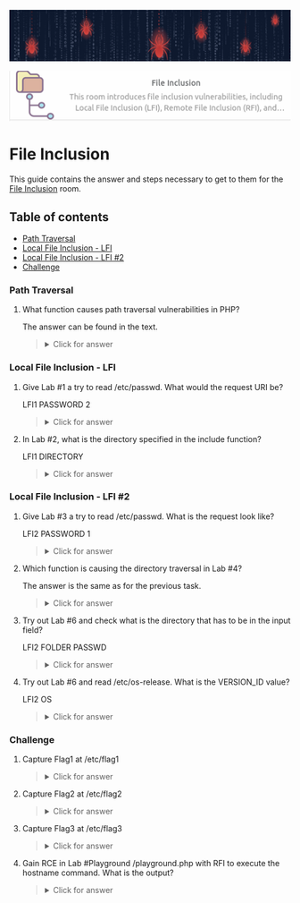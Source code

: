 ![File Inclusion Banner](https://github.com/Kevinovitz/TryHackMe_Writeups/blob/main/fileinc/File_Inclusion_Banner.png)

<p align="center">
   <img src="https://github.com/Kevinovitz/TryHackMe_Writeups/blob/main/fileinc/File_Inclusion_Cover.png" alt="File Inclusion Logo">
</p>

# File Inclusion

This guide contains the answer and steps necessary to get to them for the [File Inclusion](https://tryhackme.com/room/fileinc) room.

## Table of contents

- [Path Traversal](#path-traversal)
- [Local File Inclusion - LFI](#local-file-inclusion---lfi)
- [Local File Inclusion - LFI #2](#local-file-inclusion---lfi-2)
- [Challenge ](#challenge)

### Path Traversal

1. What function causes path traversal vulnerabilities in PHP?

   The answer can be found in the text.

   ><details><summary>Click for answer</summary>get_file_contents</details>

### Local File Inclusion - LFI

1. Give Lab #1 a try to read /etc/passwd. What would the request URI be?

   LFI1 PASSWORD 2

   ><details><summary>Click for answer</summary>/lab1.php?file=/etc/passwd</details>

2. In Lab #2, what is the directory specified in the include function?

   LFI1 DIRECTORY

   ><details><summary>Click for answer</summary>includes</details>

### Local File Inclusion - LFI #2

1. Give Lab #3 a try to read /etc/passwd. What is the request look like?

   LFI2 PASSWORD 1

   ><details><summary>Click for answer</summary>lab3.php?file=../../../../etc/passwd%00</details>

2. Which function is causing the directory traversal in Lab #4?

   The answer is the same as for the previous task.

   ><details><summary>Click for answer</summary>get_file_contents</details>

3. Try out Lab #6 and check what is the directory that has to be in the input field?

   LFI2 FOLDER PASSWD

   ><details><summary>Click for answer</summary>THM-profile</details>

4. Try out Lab #6 and read /etc/os-release. What is the VERSION_ID value?

   LFI2 OS

   ><details><summary>Click for answer</summary>12.04</details>

### Challenge 

1. Capture Flag1 at /etc/flag1

   

   ><details><summary>Click for answer</summary></details>

2. Capture Flag2 at /etc/flag2

   

   ><details><summary>Click for answer</summary></details>

3. Capture Flag3 at /etc/flag3

   

   ><details><summary>Click for answer</summary></details>

4. Gain RCE in Lab #Playground /playground.php with RFI to execute the hostname command. What is the output?

      

   ><details><summary>Click for answer</summary></details>




